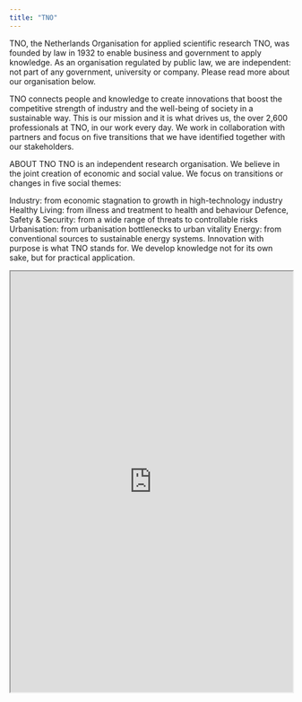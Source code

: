 ```yaml
---
title: "TNO"
---
```


TNO, the Netherlands Organisation for applied scientific research TNO, was founded by law in 1932 to enable business and government to apply knowledge. As an organisation regulated by public law, we are independent: not part of any government, university or company. Please read more about our organisation below. 

TNO connects people and knowledge to create innovations that boost the competitive strength of industry and the well-being of society in a sustainable way. This is our mission and it is what drives us, the over 2,600 professionals at TNO, in our work every day. We work in collaboration with partners and focus on five transitions that we have identified together with our stakeholders.

ABOUT TNO
TNO is an independent research organisation. We believe in the joint creation of economic and social value. We focus on transitions or changes in five social themes:

Industry: from economic stagnation to growth in high-technology industry
Healthy Living: from illness and treatment to health and behaviour
Defence, Safety & Security: from a wide range of threats to controllable risks
Urbanisation: from urbanisation bottlenecks to urban vitality
Energy: from conventional sources to sustainable energy systems.
Innovation with purpose is what TNO stands for. We develop knowledge not for its own sake, but for practical application.

<iframe height="750" width="100%" src="https://ewelton.github.io/ktest/wiki.html#TNO"></iframe>
